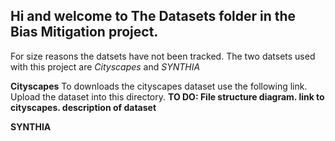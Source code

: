 ## Hi and welcome to The Datasets folder in the Bias Mitigation project.

For size reasons the datsets have not been tracked. The two datsets used with this project are *Cityscapes* and *SYNTHIA*

**Cityscapes** To downloads the cityscapes dataset use the following link. Upload the dataset into this directory. **TO DO: File structure diagram. link to cityscapes. description of dataset**

**SYNTHIA**